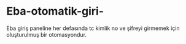 # Eba-otomatik-giri-
Eba giriş paneline her defasında tc kimlik no ve şifreyi girmemek için oluşturulmuş bir otomasyondur.
